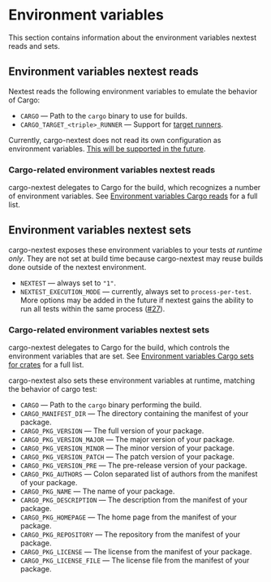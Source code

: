 # Environment variables

This section contains information about the environment variables nextest reads and sets.

## Environment variables nextest reads

Nextest reads the following environment variables to emulate the behavior of Cargo:
* `CARGO` — Path to the `cargo` binary to use for builds.
* `CARGO_TARGET_<triple>_RUNNER` — Support for [target runners](target-runners.md).

Currently, cargo-nextest does not read its own configuration as environment variables. [This will be supported in the future](https://github.com/nextest-rs/nextest/issues/14).

### Cargo-related environment variables nextest reads

cargo-nextest delegates to Cargo for the build, which recognizes a number of environment variables. See [Environment variables Cargo reads](https://doc.rust-lang.org/cargo/reference/environment-variables.html#environment-variables-cargo-reads) for a full list.

## Environment variables nextest sets

cargo-nextest exposes these environment variables to your tests *at runtime only*. They are not set at build time because cargo-nextest may reuse builds done outside of the nextest environment.

* `NEXTEST` — always set to `"1"`.
* `NEXTEST_EXECUTION_MODE` — currently, always set to `process-per-test`. More options may be added in the future if nextest gains the ability to run all tests within the same process ([#27]).

[#27]: https://github.com/nextest-rs/nextest/issues/27

### Cargo-related environment variables nextest sets

cargo-nextest delegates to Cargo for the build, which controls the environment variables that are set. See [Environment variables Cargo sets for crates](https://doc.rust-lang.org/cargo/reference/environment-variables.html#environment-variables-cargo-sets-for-crates) for a full list.

cargo-nextest also sets these environment variables at runtime, matching the behavior of cargo test:

* `CARGO` — Path to the `cargo` binary performing the build.
* `CARGO_MANIFEST_DIR` — The directory containing the manifest of your package.
* `CARGO_PKG_VERSION` — The full version of your package.
* `CARGO_PKG_VERSION_MAJOR` — The major version of your package.
* `CARGO_PKG_VERSION_MINOR` — The minor version of your package.
* `CARGO_PKG_VERSION_PATCH` — The patch version of your package.
* `CARGO_PKG_VERSION_PRE` — The pre-release version of your package.
* `CARGO_PKG_AUTHORS` — Colon separated list of authors from the manifest of your package.
* `CARGO_PKG_NAME` — The name of your package.
* `CARGO_PKG_DESCRIPTION` — The description from the manifest of your package.
* `CARGO_PKG_HOMEPAGE` — The home page from the manifest of your package.
* `CARGO_PKG_REPOSITORY` — The repository from the manifest of your package.
* `CARGO_PKG_LICENSE` — The license from the manifest of your package.
* `CARGO_PKG_LICENSE_FILE` — The license file from the manifest of your package.
